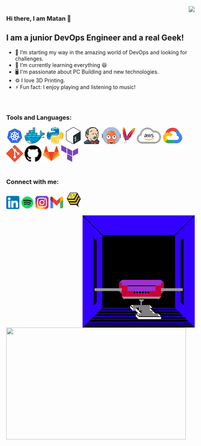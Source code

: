 <img src="https://github.githubassets.com/images/mona-whisper.gif" align="right" />

### Hi there, I am Matan 👋

## I am a junior DevOps Engineer and a real Geek!

- 🔭 I’m starting my way in the amazing world of DevOps and looking for challenges.
- 🌱 I’m currently learning everything :laughing:
- :desktop_computer: I'm passionate about PC Building and new technologies.
- :gear: I love 3D Printing.
- ⚡ Fun fact: I enjoy playing and listening to music!  
<br/><br/>

### Tools and Languages:
![Kubernetes][kubernetes.icon]
![Docker][docker.icon]
![Python][python.icon]
![Bash][bash.icon]
![Jenkins][jenkins.icon]
![ArgoCD][argocd.icon]
![Maven][maven.icon]
![AWS][aws.icon]
![GCP][gcp.icon]
![Git][git.icon]
![Github][github.icon]
![Gitlab][gitlab.icon]
![Terraform][terraform.icon]
<br/><br/>

### Connect with me:

[![linkedin][linkedin.icon]][linkedin]
[![spotify][spotify.icon]][spotify]
[![instagram][instagram.icon]][instagram]
[![gmail][gmail.icon]][gmail]
[![cubee][cubee.icon]][cubee]

<img src="assets/3dprinting.gif" width="300" height="300" align="right" />
<img src="assets/pc.gif" width="480" height="300" align="left" />

<!-- <iframe src="https://giphy.com/embed/l2JhwdnrGvfnoXrzi" width="300" height="300" frameBorder="0" class="giphy-embed" align="right" allowFullScreen></iframe><p><a href="https://giphy.com/gifs/3d-pixel-8bit-l2JhwdnrGvfnoXrzi" ></a></p>

<iframe src="https://giphy.com/embed/dalAKBkBak1S8" width="480" height="300" frameBorder="0" class="giphy-embed" align="left" allowFullScreen></iframe><p><a href="https://giphy.com/gifs/corsairgaming-rgb-pc-rainbow-dalAKBkBak1S8"></a></p> -->

<!-- icons -->
[linkedin.icon]: /assets/linkedin.png
[spotify.icon]: /assets/spotify.png
[instagram.icon]: /assets/instagram.png
[gmail.icon]: /assets/gmail.png
[cubee.icon]: /assets/cubee.png
[kubernetes.icon]: /assets/kubernetes.png
[docker.icon]: /assets/docker.png
[python.icon]: /assets/python.png
[bash.icon]: /assets/bash.png
[jenkins.icon]: /assets/jenkins.png
[ArgoCD.icon]: /assets/ArgoCD.png
[maven.icon]: /assets/maven.png
[aws.icon]: /assets/aws.png
[gcp.icon]: /assets/gcp.png
[git.icon]: /assets/git.png
[github.icon]: /assets/github.png
[gitlab.icon]: /assets/gitlab.png
[terraform.icon]: /assets/terraform.png

<!-- links to your social media accounts -->
[linkedin]: https://linkedin.com/in/matan-avital
[spotify]: https://open.spotify.com/user/vbl1z3x2ir2ox96ekku78322r?si=d641d6b72cfa4558
[instagram]: https://www.instagram.com/3dmatho/
[gmail]: mailto:matavital13@gmail.com
[cubee]: https://cubee3d.com/store/M3D